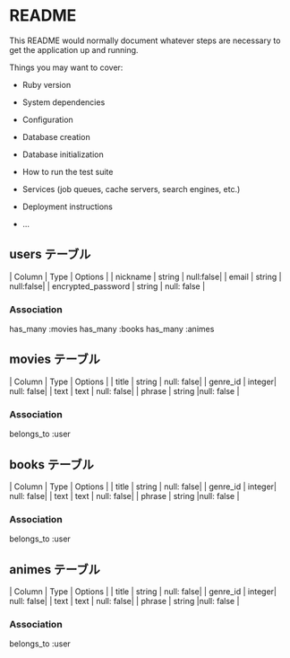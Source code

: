 # README

This README would normally document whatever steps are necessary to get the
application up and running.

Things you may want to cover:

* Ruby version

* System dependencies

* Configuration

* Database creation

* Database initialization

* How to run the test suite

* Services (job queues, cache servers, search engines, etc.)

* Deployment instructions

* ...

## users テーブル
| Column     | Type    |  Options   |
| nickname   | string  |  null:false|
| email      | string  |  null:false|
| encrypted_password | string | null: false  |

### Association
has_many :movies
has_many :books
has_many :animes

## movies テーブル

| Column     | Type    |  Options   |
| title      | string  | null: false| 
| genre_id   |  integer| null: false|
| text       |  text   | null: false|
| phrase     | string  |null: false |

### Association
belongs_to :user


## books テーブル
| Column     | Type    |  Options   |
| title      | string  | null: false| 
| genre_id   |  integer| null: false|
| text       |  text   | null: false|
| phrase     | string  |null: false |

### Association
belongs_to :user

## animes テーブル
| Column     | Type    |  Options   |
| title      | string  | null: false| 
| genre_id   |  integer| null: false|
| text       |  text   | null: false|
| phrase     | string  |null: false |

### Association
belongs_to :user